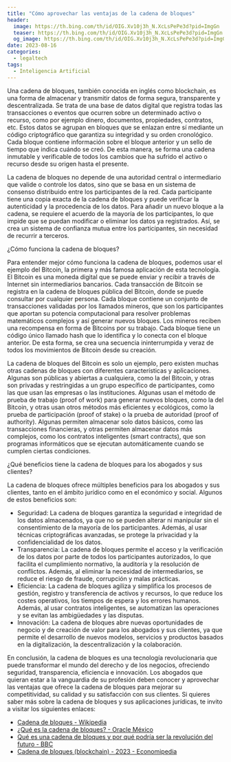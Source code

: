 ```yaml
---
title: "Cómo aprovechar las ventajas de la cadena de bloques"
header:
  image: https://th.bing.com/th/id/OIG.Xv10j3h_N.XcLsPePe3d?pid=ImgGn
  teaser: https://th.bing.com/th/id/OIG.Xv10j3h_N.XcLsPePe3d?pid=ImgGn
  og_image: https://th.bing.com/th/id/OIG.Xv10j3h_N.XcLsPePe3d?pid=ImgGn
date: 2023-08-16
categories:
  - legaltech
tags:
  - Inteligencia Artificial
---
```


Una cadena de bloques, también conocida en inglés como blockchain, es una forma de almacenar y transmitir datos de forma segura, transparente y descentralizada. Se trata de una base de datos digital que registra todas las transacciones o eventos que ocurren sobre un determinado activo o recurso, como por ejemplo dinero, documentos, propiedades, contratos, etc. Estos datos se agrupan en bloques que se enlazan entre sí mediante un código criptográfico que garantiza su integridad y su orden cronológico. Cada bloque contiene información sobre el bloque anterior y un sello de tiempo que indica cuándo se creó. De esta manera, se forma una cadena inmutable y verificable de todos los cambios que ha sufrido el activo o recurso desde su origen hasta el presente.

La cadena de bloques no depende de una autoridad central o intermediario que valide o controle los datos, sino que se basa en un sistema de consenso distribuido entre los participantes de la red. Cada participante tiene una copia exacta de la cadena de bloques y puede verificar la autenticidad y la procedencia de los datos. Para añadir un nuevo bloque a la cadena, se requiere el acuerdo de la mayoría de los participantes, lo que impide que se puedan modificar o eliminar los datos ya registrados. Así, se crea un sistema de confianza mutua entre los participantes, sin necesidad de recurrir a terceros.

¿Cómo funciona la cadena de bloques?

Para entender mejor cómo funciona la cadena de bloques, podemos usar el ejemplo del Bitcoin, la primera y más famosa aplicación de esta tecnología. El Bitcoin es una moneda digital que se puede enviar y recibir a través de Internet sin intermediarios bancarios. Cada transacción de Bitcoin se registra en la cadena de bloques pública del Bitcoin, donde se puede consultar por cualquier persona. Cada bloque contiene un conjunto de transacciones validadas por los llamados mineros, que son los participantes que aportan su potencia computacional para resolver problemas matemáticos complejos y así generar nuevos bloques. Los mineros reciben una recompensa en forma de Bitcoins por su trabajo. Cada bloque tiene un código único llamado hash que lo identifica y lo conecta con el bloque anterior. De esta forma, se crea una secuencia ininterrumpida y veraz de todos los movimientos de Bitcoin desde su creación.

La cadena de bloques del Bitcoin es solo un ejemplo, pero existen muchas otras cadenas de bloques con diferentes características y aplicaciones. Algunas son públicas y abiertas a cualquiera, como la del Bitcoin, y otras son privadas y restringidas a un grupo específico de participantes, como las que usan las empresas o las instituciones. Algunas usan el método de prueba de trabajo (proof of work) para generar nuevos bloques, como la del Bitcoin, y otras usan otros métodos más eficientes y ecológicos, como la prueba de participación (proof of stake) o la prueba de autoridad (proof of authority). Algunas permiten almacenar solo datos básicos, como las transacciones financieras, y otras permiten almacenar datos más complejos, como los contratos inteligentes (smart contracts), que son programas informáticos que se ejecutan automáticamente cuando se cumplen ciertas condiciones.

¿Qué beneficios tiene la cadena de bloques para los abogados y sus clientes?

La cadena de bloques ofrece múltiples beneficios para los abogados y sus clientes, tanto en el ámbito jurídico como en el económico y social. Algunos de estos beneficios son:

- Seguridad: La cadena de bloques garantiza la seguridad e integridad de los datos almacenados, ya que no se pueden alterar ni manipular sin el consentimiento de la mayoría de los participantes. Además, al usar técnicas criptográficas avanzadas, se protege la privacidad y la confidencialidad de los datos.
- Transparencia: La cadena de bloques permite el acceso y la verificación de los datos por parte de todos los participantes autorizados, lo que facilita el cumplimiento normativo, la auditoría y la resolución de conflictos. Además, al eliminar la necesidad de intermediarios, se reduce el riesgo de fraude, corrupción y malas prácticas.
- Eficiencia: La cadena de bloques agiliza y simplifica los procesos de gestión, registro y transferencia de activos y recursos, lo que reduce los costes operativos, los tiempos de espera y los errores humanos. Además, al usar contratos inteligentes, se automatizan las operaciones y se evitan las ambigüedades y las disputas.
- Innovación: La cadena de bloques abre nuevas oportunidades de negocio y de creación de valor para los abogados y sus clientes, ya que permite el desarrollo de nuevos modelos, servicios y productos basados en la digitalización, la descentralización y la colaboración.

En conclusión, la cadena de bloques es una tecnología revolucionaria que puede transformar el mundo del derecho y de los negocios, ofreciendo seguridad, transparencia, eficiencia e innovación. Los abogados que quieran estar a la vanguardia de su profesión deben conocer y aprovechar las ventajas que ofrece la cadena de bloques para mejorar su competitividad, su calidad y su satisfacción con sus clientes. Si quieres saber más sobre la cadena de bloques y sus aplicaciones jurídicas, te invito a visitar los siguientes enlaces:

- [Cadena de bloques - Wikipedia](https://es.wikipedia.org/wiki/Cadena_de_bloques)
- [¿Qué es la cadena de bloques? - Oracle México](https://www.oracle.com/mx/blockchain/what-is-blockchain/)
- [Qué es una cadena de bloques y por qué podría ser la revolución del futuro - BBC](https://www.bbc.com/mundo/noticias/2016/01/160125_finde_tecnologia_cadena_bloques_que_es_ac)
- [Cadena de bloques (blockchain) - 2023 - Economipedia](https://economipedia.com/definiciones/cadena-de-bloques-blockchain.html)
